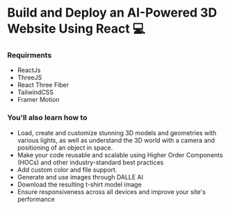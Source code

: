 # Build and Deploy an AI-Powered 3D Website Using React 💻

### Requirments

* ReactJs
* ThreeJS
* React Three Fiber
* TailwindCSS
* Framer Motion

### You'll also learn how to

* Load, create and customize stunning 3D models and geometries with
  various lights, as well as understand the 3D world with a camera and
  positioning of an object in space.
* Make your code reusable and scalable using Higher Order Components (HOCs) and other industry-standard best practices
* Add custom color and file support.
* Generate and use images through DALLE AI
* Download the resulting t-shirt model image
* Ensure responsiveness across all devices and improve your site's performance
